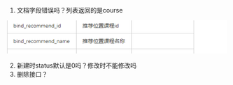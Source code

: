 1. 文档字段错误吗？列表返回的是course

![image-20200713154231113](image-20200713154231113.png)

2. 新建时status默认是0吗？修改时不能修改吗
3. 删除接口？
